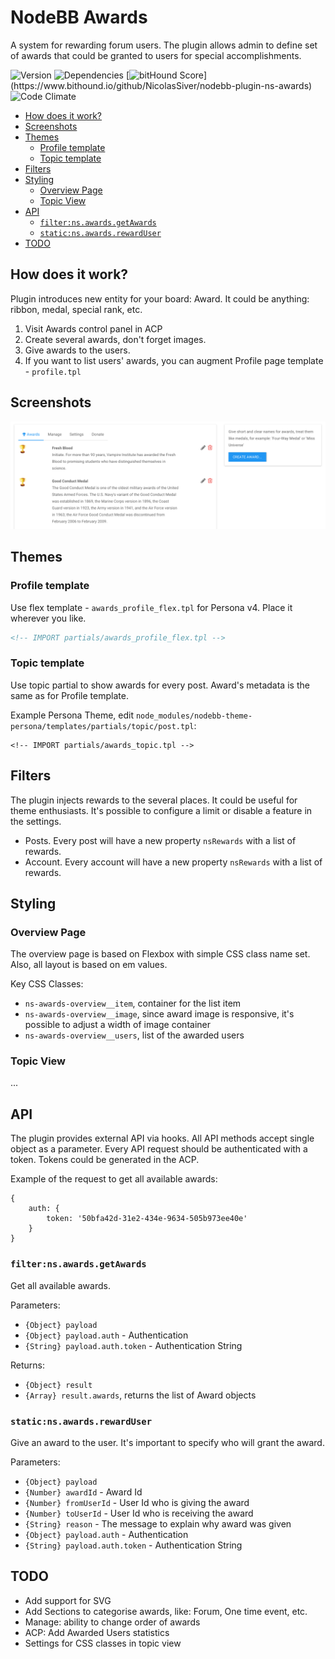 # NodeBB Awards

A system for rewarding forum users. The plugin allows admin to define set of awards that could be granted to users for special accomplishments.

![Version](https://img.shields.io/npm/v/nodebb-plugin-ns-awards.svg)
![Dependencies](https://david-dm.org/NicolasSiver/nodebb-plugin-ns-awards.svg)
[![bitHound Score](https://www.bithound.io/github/NicolasSiver/nodebb-plugin-ns-awards/badges/score.svg?)](https://www.bithound.io/github/NicolasSiver/nodebb-plugin-ns-awards)
![Code Climate](https://img.shields.io/codeclimate/github/NicolasSiver/nodebb-plugin-ns-awards.svg)

<!-- START doctoc generated TOC please keep comment here to allow auto update -->
<!-- DON'T EDIT THIS SECTION, INSTEAD RE-RUN doctoc TO UPDATE -->
 

- [How does it work?](#how-does-it-work)
- [Screenshots](#screenshots)
- [Themes](#themes)
  - [Profile template](#profile-template)
  - [Topic template](#topic-template)
- [Filters](#filters)
- [Styling](#styling)
  - [Overview Page](#overview-page)
  - [Topic View](#topic-view)
- [API](#api)
  - [`filter:ns.awards.getAwards`](#filternsawardsgetawards)
  - [`static:ns.awards.rewardUser`](#staticnsawardsrewarduser)
- [TODO](#todo)

<!-- END doctoc generated TOC please keep comment here to allow auto update -->

## How does it work?

Plugin introduces new entity for your board: Award. It could be anything: ribbon, medal, special rank, etc.

1. Visit Awards control panel in ACP
2. Create several awards, don't forget images.
3. Give awards to the users.
4. If you want to list users' awards, you can augment Profile page template - `profile.tpl`

## Screenshots

![Admin Panel View](screenshot.png)

## Themes

### Profile template

Use flex template - `awards_profile_flex.tpl` for Persona v4. Place it wherever you like.

```html
<!-- IMPORT partials/awards_profile_flex.tpl -->
```
    
### Topic template

Use topic partial to show awards for every post. Award's metadata is the same as for Profile template.

Example Persona Theme, edit `node_modules/nodebb-theme-persona/templates/partials/topic/post.tpl`:

    <!-- IMPORT partials/awards_topic.tpl -->

## Filters

The plugin injects rewards to the several places. It could be useful for theme enthusiasts. 
It's possible to configure a limit or disable a feature in the settings.

- Posts. Every post will have a new property `nsRewards` with a list of rewards.
- Account. Every account will have a new property `nsRewards` with a list of rewards.

## Styling

### Overview Page

The overview page is based on Flexbox with simple CSS class name set. 
Also, all layout is based on em values.

Key CSS Classes:

- `ns-awards-overview__item`, container for the list item
- `ns-awards-overview__image`, since award image is responsive, it's possible to adjust a width of image container
- `ns-awards-overview__users`, list of the awarded users

### Topic View

...

## API

The plugin provides external API via hooks.
All API methods accept single object as a parameter.
Every API request should be authenticated with a token. Tokens could be generated in the ACP.

Example of the request to get all available awards:

```
{
    auth: {
        token: '50bfa42d-31e2-434e-9634-505b973ee40e'
    }
}
```

### `filter:ns.awards.getAwards`

Get all available awards.

Parameters:

- `{Object} payload`
- `{Object} payload.auth` - Authentication 
- `{String} payload.auth.token` - Authentication String

Returns:

- `{Object} result`
- `{Array} result.awards`, returns the list of Award objects

### `static:ns.awards.rewardUser`

Give an award to the user. It's important to specify who will grant the award.

Parameters:

- `{Object} payload`
- `{Number} awardId` - Award Id
- `{Number} fromUserId` - User Id who is giving the award
- `{Number} toUserId` - User Id who is receiving the award
- `{String} reason` - The message to explain why award was given
- `{Object} payload.auth` - Authentication 
- `{String} payload.auth.token` - Authentication String

## TODO

- Add support for SVG
- Add Sections to categorise awards, like: Forum, One time event, etc.
- Manage: ability to change order of awards
- ACP: Add Awarded Users statistics
- Settings for CSS classes in topic view
